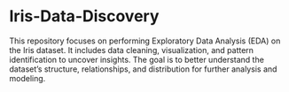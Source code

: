 # Iris-Data-Discovery
This repository focuses on performing Exploratory Data Analysis (EDA) on the Iris dataset. It includes data cleaning, visualization, and pattern identification to uncover insights. The goal is to better understand the dataset’s structure, relationships, and distribution for further analysis and modeling.
